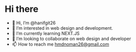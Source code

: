# Hi there
- 👋 Hi, I’m @hanifgit26
- 👀 I’m interested in web design and development.
- 🌱 I’m currently learning NEXT.JS
- 💞️ I’m looking to collaborate on web design and developer
- 📫 How to reach me hmdnoman26@gmail.com
